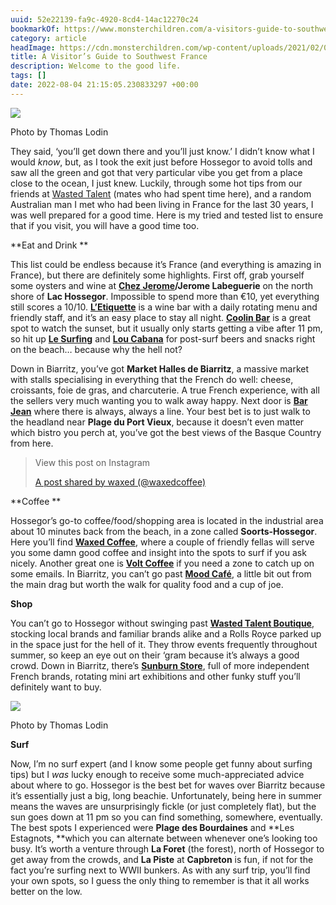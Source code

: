 ```yaml
---
uuid: 52e22139-fa9c-4920-8cd4-14ac12270c24
bookmarkOf: https://www.monsterchildren.com/a-visitors-guide-to-southwest-france/
category: article
headImage: https://cdn.monsterchildren.com/wp-content/uploads/2021/02/02115516/monster-children-biarritz-thomas-lodin-6-of-8.jpg
title: A Visitor’s Guide to Southwest France
description: Welcome to the good life.
tags: []
date: 2022-08-04 21:15:05.230833297 +00:00
---
```


![](https://cdn.monsterchildren.com/wp-content/uploads/2021/02/02115516/monster-children-biarritz-thomas-lodin-6-of-8-1068x712.jpg)

Photo by Thomas Lodin

They said, ‘you’ll get down there and you’ll just know.’ I didn’t know what I would _know_, but, as I took the exit just before Hossegor to avoid tolls and saw all the green and got that very particular vibe you get from a place close to the ocean, I just knew. Luckily, through some hot tips from our friends at [Wasted Talent](https://wastedtalentmag.com/) (mates who had spent time here), and a random Australian man I met who had been living in France for the last 30 years, I was well prepared for a good time. Here is my tried and tested list to ensure that if you visit, you will have a good time too.

**Eat and Drink **

This list could be endless because it’s France (and everything is amazing in France), but there are definitely some highlights. First off, grab yourself some oysters and wine at **[Chez Jerome](https://chezjeromehossegor.fr/)/Jerome Labeguerie** on the north shore of **Lac Hossegor**. Impossible to spend more than €10, yet everything still scores a 10/10. [**L’Etiquette**](https://www.instagram.com/letiquettehossegor/) is a wine bar with a daily rotating menu and friendly staff, and it’s an easy place to stay all night. [**Coolin Bar**](https://www.instagram.com/coolin_hossegor/) is a great spot to watch the sunset, but it usually only starts getting a vibe after 11 pm, so hit up [**Le Surfing**](https://www.instagram.com/lesurfingsince1988/) and [**Lou Cabana**](https://www.instagram.com/lou_cabana/) for post-surf beers and snacks right on the beach… because why the hell not?

Down in Biarritz, you’ve got **Market Halles de Biarritz**, a massive market with stalls specialising in everything that the French do well: cheese, croissants, foie de gras, and charcuterie. A true French experience, with all the sellers very much wanting you to walk away happy. Next door is [**Bar Jean**](https://www.instagram.com/barjeanbiarritz_officiel/) where there is always, always a line. Your best bet is to just walk to the headland near **Plage du Port Vieux**, because it doesn’t even matter which bistro you perch at, you’ve got the best views of the Basque Country from here.

> View this post on Instagram
> 
> [A post shared by waxed (@waxedcoffee)](https://www.instagram.com/p/CaAfcyaMt5U/?utm_source=ig_embed&utm_campaign=loading)

**Coffee **

Hossegor’s go-to coffee/food/shopping area is located in the industrial area about 10 minutes back from the beach, in a zone called **Soorts-Hossegor**. Here you’ll find [**Waxed Coffee**](https://www.instagram.com/waxedcoffee/), where a couple of friendly fellas will serve you some damn good coffee and insight into the spots to surf if you ask nicely. Another great one is [**Volt Coffee**](https://www.instagram.com/voltcafebrulerie/) if you need a zone to catch up on some emails. In Biarritz, you can’t go past [**Mood Café**](https://www.instagram.com/moodcafe.biarritz/), a little bit out from the main drag but worth the walk for quality food and a cup of joe.

**Shop**

You can’t go to Hossegor without swinging past [**Wasted Talent Boutique**](https://www.instagram.com/wastedtalentboutique/), stocking local brands and familiar brands alike and a Rolls Royce parked up in the space just for the hell of it. They throw events frequently throughout summer, so keep an eye out on their ‘gram because it’s always a good crowd. Down in Biarritz, there’s [**Sunburn Store**](https://www.instagram.com/sunburn_store/), full of more independent French brands, rotating mini art exhibitions and other funky stuff you’ll definitely want to buy.

![](https://cdn.monsterchildren.com/wp-content/uploads/2021/02/02115456/monster-children-biarritz-thomas-lodin-7-of-8.jpg)

Photo by Thomas Lodin

**Surf**

Now, I’m no surf expert (and I know some people get funny about surfing tips) but I _was_ lucky enough to receive some much-appreciated advice about where to go. Hossegor is the best bet for waves over Biarritz because it’s essentially just a big, long beachie. Unfortunately, being here in summer means the waves are unsurprisingly fickle (or just completely flat), but the sun goes down at 11 pm so you can find something, somewhere, eventually. The best spots I experienced were **Plage des Bourdaines** and **Les Estagnots, **which you can alternate between whenever one’s looking too busy. It’s worth a venture through **La Foret** (the forest), north of Hossegor to get away from the crowds, and **La Piste** at **Capbreton** is fun, if not for the fact you’re surfing next to WWII bunkers. As with any surf trip, you’ll find your own spots, so I guess the only thing to remember is that it all works better on the low.